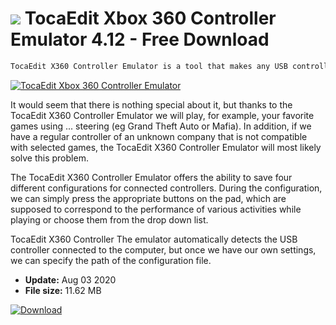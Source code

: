 # ![](https://cdn.softexe.net/static/icon/win.gif) TocaEdit Xbox 360 Controller Emulator 4.12 - Free Download

```sh
TocaEdit X360 Controller Emulator is a tool that makes any USB controller connected to your computer behave like a gamepad from an Xbox 360 console.
```
[![TocaEdit Xbox 360 Controller Emulator](https://gallery.dpcdn.pl/imgc/Tools/81449/g_-_420x350_1.5_-_xb4b4ffa7-3dad-4a02-a886-f00753f86627.jpg)](https://softexe.net/win/system/control/tocaedit-xbox-360-controller-emulator:pRdge.html)

It would seem that there is nothing special about it, but thanks to the TocaEdit X360 Controller Emulator we will play, for example, your favorite games using ... steering (eg Grand Theft Auto or Mafia). In addition, if we have a regular controller of an unknown company that is not compatible with selected games, the TocaEdit X360 Controller Emulator will most likely solve this problem.
 
 The TocaEdit X360 Controller Emulator offers the ability to save four different configurations for connected controllers. During the configuration, we can simply press the appropriate buttons on the pad, which are supposed to correspond to the performance of various activities while playing or choose them from the drop down list.
 
 TocaEdit X360 Controller The emulator automatically detects the USB controller connected to the computer, but once we have our own settings, we can specify the path of the configuration file.


- **Update:** Aug 03 2020
- **File size:** 11.62 MB

[![Download](https://cdn.softexe.net/static/img/download.png)](https://softexe.net/win/system/control/tocaedit-xbox-360-controller-emulator:pRdge.html)

